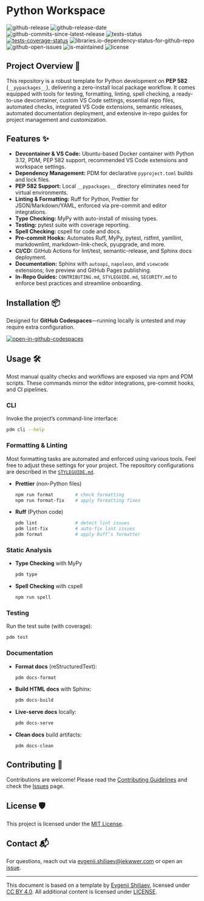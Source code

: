 # Python Workspace

![github-release](https://img.shields.io/github/v/release/Jekwwer/python-workspace?logo=github&link=https%3A%2F%2Fgithub.com%2FJekwwer%2Fpython-workspace%2Freleases%2Flatest)
![github-release-date](https://img.shields.io/github/release-date/Jekwwer/python-workspace?link=https%3A%2F%2Fgithub.com%2FJekwwer%2Fpython-workspace%2Freleases%2Flatest)
![github-commits-since-latest-release](https://img.shields.io/github/commits-since/Jekwwer/python-workspace/latest?link=https%3A%2F%2Fgithub.com%2FJekwwer%2Fpython-workspace%2Freleases%2Flatest)
![tests-status](https://img.shields.io/github/actions/workflow/status/Jekwwer/python-workspace/ci.yml?label=tests)
[![tests-coverage-status](https://codecov.io/gh/Jekwwer/python-workspace/graph/badge.svg?token=5PLRAD5I82)](https://codecov.io/gh/Jekwwer/python-workspace)
![libraries.io-dependency-status-for-github-repo](https://img.shields.io/librariesio/github/Jekwwer/python-workspace?logo=librariesdotio&logoColor=%23FFFFFF)
![github-open-issues](https://img.shields.io/github/issues/Jekwwer/python-workspace?logo=github&link=https%3A%2F%2Fgithub.com%2FJekwwer%2Fpython-workspace%2Fissues)
![is-maintained](https://img.shields.io/maintenance/yes/2025)
![license](https://img.shields.io/github/license/Jekwwer/python-workspace?link=https%3A%2F%2Fgithub.com%2FJekwwer%2Fpython-workspace%2Fblob%2Fmain%2FLICENSE)

## Project Overview 🚀

This repository is a robust template for Python development on **PEP 582** (`__pypackages__`), delivering a zero-install
local package workflow. It comes equipped with tools for testing, formatting, linting, spell checking, a ready-to-use
devcontainer, custom VS Code settings, essential repo files, automated checks, integrated VS Code extensions, semantic
releases, automated documentation deployment, and extensive in-repo guides for project management and customization.

## Features ✨

- **Devcontainer & VS Code:** Ubuntu-based Docker container with Python 3.12, PDM, PEP 582 support, recommended VS Code
  extensions and workspace settings.
- **Dependency Management:** PDM for declarative `pyproject.toml` builds and lock files.
- **PEP 582 Support:** Local `__pypackages__` directory eliminates need for virtual environments.
- **Linting & Formatting:** Ruff for Python, Prettier for JSON/Markdown/YAML, enforced via pre-commit and editor
  integrations.
- **Type Checking:** MyPy with auto-install of missing types.
- **Testing:** pytest suite with coverage reporting.
- **Spell Checking:** cspell for code and docs.
- **Pre-commit Hooks:** Automates Ruff, MyPy, pytest, rstfmt, yamllint, markdownlint, markdown-link-check, pyupgrade,
  and more.
- **CI/CD:** GitHub Actions for lint/test, semantic-release, and Sphinx docs deployment.
- **Documentation:** Sphinx with `autoapi`, `napoleon`, and `viewcode` extensions; live preview and GitHub Pages
  publishing.
- **In-Repo Guides:** `CONTRIBUTING.md`, `STYLEGUIDE.md`, `SECURITY.md` to enforce best practices and streamline
  onboarding.

## Installation 📦

Designed for **GitHub Codespaces**—running locally is untested and may require extra configuration.

[![open-in-github-codespaces](https://github.com/codespaces/badge.svg)][open-in-codespaces]

## Usage 🛠️

Most manual quality checks and workflows are exposed via npm and PDM scripts. These commands mirror the editor
integrations, pre-commit hooks, and CI pipelines.

### CLI

Invoke the project’s command-line interface:

```bash
pdm cli --help
```

### Formatting & Linting

Most formatting tasks are automated and enforced using various tools. Feel free to adjust these settings for your
project. The repository configurations are described in the [`STYLEGUIDE.md`][STYLEGUIDE].

- **Prettier** (non-Python files)

  ```bash
  npm run format        # check formatting
  npm run format-fix    # apply formatting fixes
  ```

- **Ruff** (Python code)

  ```bash
  pdm lint              # detect lint issues
  pdm lint-fix          # auto-fix lint issues
  pdm format            # apply Ruff’s formatter
  ```

### Static Analysis

- **Type Checking** with MyPy

  ```bash
  pdm type
  ```

- **Spell Checking** with cspell

  ```bash
  npm run spell
  ```

### Testing

Run the test suite (with coverage):

```bash
pdm test
```

### Documentation

- **Format docs** (reStructuredText):

  ```bash
  pdm docs-format
  ```

- **Build HTML docs** with Sphinx:

  ```bash
  pdm docs-build
  ```

- **Live-serve docs** locally:

  ```bash
  pdm docs-serve
  ```

- **Clean docs** build artifacts:

  ```bash
  pdm docs-clean
  ```

## Contributing 👥

Contributions are welcome! Please read the [Contributing Guidelines][CONTRIBUTING] and check the [Issues][issues] page.

## License 🛡️

This project is licensed under the [MIT License][LICENSE].

## Contact 📬

For questions, reach out via [evgenii.shiliaev@jekwwer.com][evgenii.shiliaev@jekwwer.com] or open an [issue][issues].

---

This document is based on a template by [Evgenii Shiliaev][evgenii-shiliaev-github], licensed under [CC BY
4.0][jekwwer-markdown-docs-kit-license]. All additional content is licensed under [LICENSE][LICENSE].

[CONTRIBUTING]: CONTRIBUTING.md
[LICENSE]: LICENSE
[STYLEGUIDE]: STYLEGUIDE.md
[evgenii-shiliaev-github]: https://github.com/Jekwwer
[evgenii.shiliaev@jekwwer.com]: mailto:evgenii.shiliaev@jekwwer.com
[issues]: https://github.com/Jekwwer/python-workspace/issues
[jekwwer-markdown-docs-kit-license]: https://github.com/Jekwwer/markdown-docs-kit/blob/main/LICENSE
[open-in-codespaces]: https://codespaces.new/Jekwwer/python-workspace
